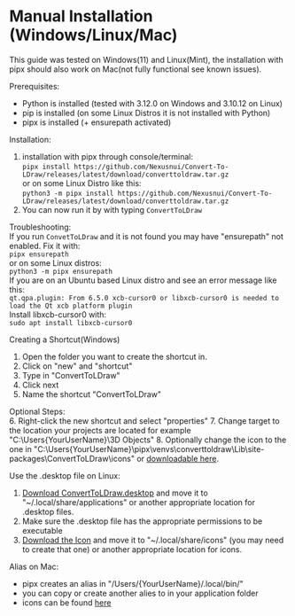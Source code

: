 # Manual Installation (Windows/Linux/Mac)
This guide was tested on Windows(11) and Linux(Mint),
the installation with pipx should also work on Mac(not fully functional see known issues).

Prerequisites:
- Python is installed (tested with 3.12.0 on Windows and 3.10.12 on Linux)
- pip is installed (on some Linux Distros it is not installed with Python)
- pipx is installed (+ ensurepath activated)

Installation:  
1. installation with pipx through console/terminal:  
`pipx install https://github.com/Nexusnui/Convert-To-LDraw/releases/latest/download/converttoldraw.tar.gz`  
or on some Linux Distro like this:  
`python3 -m pipx install https://github.com/Nexusnui/Convert-To-LDraw/releases/latest/download/converttoldraw.tar.gz`
2. You can now run it by with typing `ConvertToLDraw`

Troubleshooting:  
If you run `ConvetToLDraw` and it is not found you may have "ensurepath" not enabled.
Fix it with:  
`pipx ensurepath`  
or on some Linux distros:  
`python3 -m pipx ensurepath`  
If you are on an Ubuntu based Linux distro and see an error message like this:  
`qt.qpa.plugin: From 6.5.0 xcb-cursor0 or libxcb-cursor0 is needed to load the Qt xcb platform plugin`  
Install libxcb-cursor0 with:  
`sudo apt install libxcb-cursor0`  

Creating a Shortcut(Windows)
1. Open the folder you want to create the shortcut in.
2. Click on "new" and "shortcut"
3. Type in "ConvertToLDraw"
4. Click next
5. Name the shortcut "ConvertToLDraw"  

Optional Steps:  
6. Right-click the new shortcut and select "properties"
7. Change target to the location your projects are located for example "C:\Users\{YourUserName}\3D Objects"
8. Optionally change the icon to the one in
"C:\Users\{YourUserName}\pipx\venvs\converttoldraw\Lib\site-packages\ConvertToLDraw\icons\"
or [downloadable here](https://github.com/Nexusnui/Convert-To-LDraw/raw/master/ConvertToLDraw/icons/ConvertToLDraw_icon.ico).


Use the .desktop file on Linux:  
1. [Download ConvertToLDraw.desktop](https://github.com/Nexusnui/Convert-To-LDraw/raw/master/build-stuff/ConvertToLDraw.desktop) and move it to "~/.local/share/applications"
or another appropriate location for .desktop files.
2. Make sure the .desktop file has the appropriate permissions to be executable
3. [Download the Icon](ConvertToLDraw/icons/ConvertToLDraw_icon_256x256.png)
and move it to "~/.local/share/icons" (you may need to create that one) or another appropriate location for icons.

Alias on Mac:
- pipx creates an alias in  "/Users/{YourUserName}/.local/bin/"
- you can copy or create another alies to in your application folder
- icons can be found [here](ConvertToLDraw/icons)